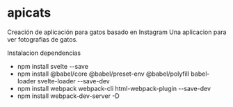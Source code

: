 # apicats
Creación de aplicación para gatos basado en Instagram
Una aplicacion para ver fotografias de gatos.

Instalacion dependencias
 - npm install svelte --save
 - npm install @babel/core @babel/preset-env @babel/polyfill babel-loader svelte-loader --save-dev
 - npm install webpack webpack-cli html-webpack-plugin --save-dev
 - npm install webpack-dev-server -D
